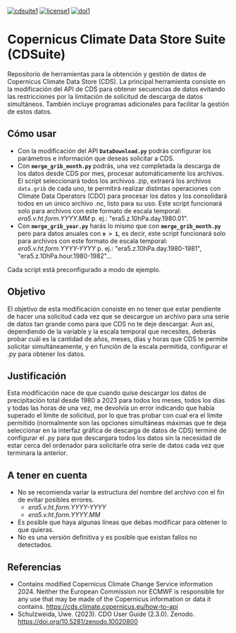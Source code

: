 [![cdsuite1](https://github.com/user-attachments/assets/b240a777-e22a-4c77-8e44-96a41789845b)](https://github.com/oscarmtr/CDSuite)
[![license1](https://github.com/user-attachments/assets/2c3dba82-5de0-4ed5-9e0d-88a470f0d586)](https://www.gnu.org/licenses/agpl-3.0.html)
[![doi1](https://github.com/user-attachments/assets/51caa891-c1f7-4f34-be4c-0d31eb9b9831)](https://doi.org/10.5281/zenodo.14570087)

<!--[![cdsuite](https://github.com/user-attachments/assets/4c9698da-5b13-4981-a376-df23b5d376a2)](https://github.com/oscarmtr/CDSuite)
[![license](https://github.com/user-attachments/assets/f58a7dee-3fdd-414f-b179-9fa4c134150d)](https://www.gnu.org/licenses/agpl-3.0.html)
[![doi](https://github.com/user-attachments/assets/81be1084-ae2c-40ec-bdb9-3b84f1e84fa9)](https://doi.org/10.5281/zenodo.14570087)-->

# Copernicus Climate Data Store Suite (CDSuite)
Repositorio de herramientas para la obtención y gestión de datos de Copernicus Climate Data Store (CDS). La principal herramienta consiste en la modificación del API de CDS para obtener secuencias de datos evitando las restricciones por la limitación de solicitud de descarga de datos simultáneos. También incluye programas adicionales para facilitar la gestión de estos datos.

## Cómo usar
- Con la modificación del API **`DataDownload.py`** podrás configurar los parámetros e información que deseas solicitar a CDS.
- Con **`merge_grib_month.py`** podrás, una vez completada la descarga de los datos desde CDS por mes, procesar automáticamente los archivos. El script seleccionará todos los archivos .zip, extraerá los archivos `data.grib` de cada uno, te permitirá realizar distintas operaciones con Climate Data Operators (CDO) para procesar los datos y los consolidará todos en un único archivo .nc, listo para su uso. Este script funcionará solo para archivos con este formato de escala temporal: *era5.v.ht.form.YYYY.MM* p. ej.: "era5.z.10hPa.day.1980.01".
- Con **`merge_grib_year.py`** harás lo mismo que con **`merge_grib_month.py`** pero para datos anuales con **`n > 1`**, es decir, este script funcionará solo para archivos con este formato de escala temporal: *era5.v.ht.form.YYYY-YYYY* p. ej.: "era5.z.10hPa.day.1980-1981", "era5.z.10hPa.hour.1980-1982"...

Cada script está preconfigurado a modo de ejemplo.

## Objetivo
El objetivo de esta modificación consiste en no tener que estar pendiente de hacer una solicitud cada vez que se descargue un archivo para una serie de datos tan grande como para que CDS no te deje descargar.
Aun así, dependiendo de la variable y la escala temporal que necesites, deberás probar cuál es la cantidad de años, meses, días y horas que CDS te permite solicitar simultáneamente, y en función de la escala permitida, configurar el .py para obtener los datos.

## Justificación
Esta modificación nace de que cuando quise descargar los datos de precipitación total desde 1980 a 2023 para todos los meses, todos los días y todas las horas de una vez, me devolvía un error indicando que había superado el límite de solicitud, por lo que tras probar con cual era el límite permitido (normalmente son las opciones simultáneas máximas que te deja seleccionar en la interfaz gráfica de descarga de datos de CDS) terminé de configurar el .py para que descargara todos los datos sin la necesidad de estar cerca del ordenador para solicitarle otra serie de datos cada vez que terminara la anterior. 

## A tener en cuenta
- No se recomienda variar la estructura del nombre del archivo con el fin de evitar posibles errores.
     - *era5.v.ht.form.YYYY-YYYY*
     - *era5.v.ht.form.YYYY.MM* 
- Es posible que haya algunas líneas que debas modificar para obtener lo que quieras.
- No es una versión definitiva y es posible que existan fallos no detectados.

## Referencias
- Contains modified Copernicus Climate Change Service information 2024. Neither the European Commission nor ECMWF is responsible for any use that may be made of the Copernicus information or data it contains. https://cds.climate.copernicus.eu/how-to-api
- Schulzweida, Uwe. (2023). CDO User Guide (2.3.0). Zenodo. https://doi.org/10.5281/zenodo.10020800
